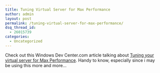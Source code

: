 ```yaml
---
title: Tuning Virtual Server for Max Performance
author: admin
layout: post
permalink: /tuning-virtual-server-for-max-performance/
dsq_thread_id:
  - 26015739
categories:
  - Uncategorized
---
```

Check out this Windows Dev Center.com article talking about [Tuning your virtual server for Max Performance][1]. Handy to know, especially since i may be using this more and more&#8230;

 [1]: http://www.windowsdevcenter.com/pub/a/windows/2007/03/27/tuning-virtual-server-for-maximum-performance.html